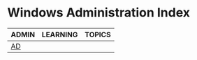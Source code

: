 # Windows Administration Index

|ADMIN|LEARNING|TOPICS|
|---|---|---|
|[AD](windows\admin\admin-ad)|||
